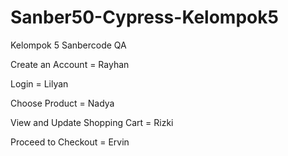 # Sanber50-Cypress-Kelompok5

Kelompok 5 Sanbercode QA

Create an Account = Rayhan

Login = Lilyan

Choose Product = Nadya

View and Update Shopping Cart = Rizki

Proceed to Checkout = Ervin


